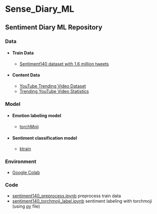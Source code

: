 # Sense_Diary_ML

## Sentiment Diary ML Repository

### Data

* #### Train Data 
  * [Sentiment140 dataset with 1.6 million tweets](https://www.kaggle.com/kazanova/sentiment140)
* #### Content Data
  * [YouTube Trending Video Dataset](https://www.kaggle.com/rsrishav/youtube-trending-video-dataset)
  * [Trending YouTube Video Statistics](https://www.kaggle.com/datasnaek/youtube-new)

### Model
* #### Emotion labeling model
  * [torchMoji](https://github.com/huggingface/torchMoji)
* #### Sentiment classification model
  * [ktrain](https://github.com/amaiya/ktrain)

### Environment
* [Google Colab](https://colab.research.google.com/notebooks/welcome.ipynb?hl=ko)

### Code
* [sentiment140_preprocess.ipynb](sentiment140_preprocess.ipynb) preprocess train data 
* [sentiment140_torchmoji_label.ipynb](sentiment140_torchmoji_label.ipynb) sentiment labeling with torchmoji (using [py](/torchMoji/examples/texts_sentiment_label.py) file)
